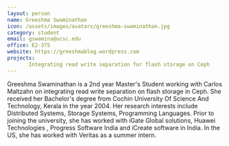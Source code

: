 ```yaml
---
layout: person
name: Greeshma Swaminathan
icon: /assets/images/avatars/greeshma-swaminathan.jpg
category: student
email: gswamina@ucsc.edu
office: E2-375
website: https://greeshmablog.wordpress.com
projects:
       Integrating read write separation for flash storage on Ceph 
---
```


Greeshma Swaminathan is a 2nd year Master's Student working with Carlos Maltzahn on integrating read write separation on flash storage in Ceph. She received 
her Bachelor's degree from Cochin University Of Science And Technology, Kerala in the year 2004. Her research interests include Distributed Systems, Storage 
Systems, Programming Languages. Prior to joining the university, she has worked with iGate Global solutions, Huawei Technologies , Progress Software India and iCreate software in India. In the US, she has worked with Veritas as a summer intern. 
